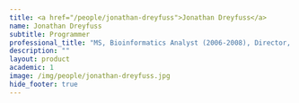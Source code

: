 ```yaml
---
title: <a href="/people/jonathan-dreyfuss">Jonathan Dreyfuss</a>
name: Jonathan Dreyfuss
subtitle: Programmer
professional_title: "MS, Bioinformatics Analyst (2006-2008), Director, Bioinformatics & Biostatistics Core Instructor in Medicine, Harvard Medical School"  # Joined professional titles
description: ""
layout: product
academic: 1
image: /img/people/jonathan-dreyfuss.jpg
hide_footer: true
---
```

